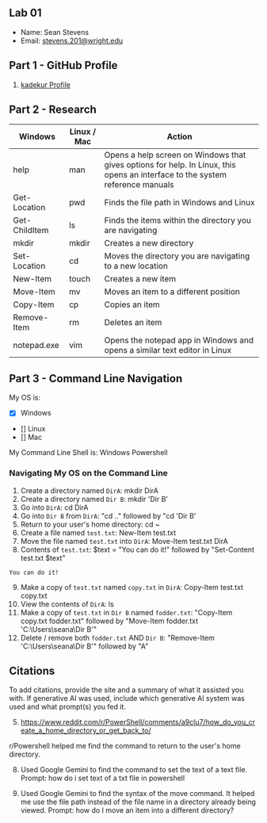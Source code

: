 ## Lab 01

- Name: Sean Stevens
- Email: stevens.201@wright.edu

## Part 1 - GitHub Profile

1. [kadekur Profile](https://github.com/kadekur)

## Part 2 - Research

| Windows | Linux / Mac | Action |
| ---     | ---         | ---    |
| help    | man         | Opens a help screen on Windows that gives options for help. In Linux, this opens an interface to the system reference manuals |
| Get-Location | pwd    | Finds the file path in Windows and Linux |
| Get-ChildItem | ls    | Finds the items within the directory you are navigating |
| mkdir   | mkdir       | Creates a new directory |
| Set-Location | cd     | Moves the directory you are navigating to a new location |
| New-Item | touch      | Creates a new item |
| Move-Item | mv        | Moves an item to a different position |
| Copy-Item | cp        | Copies an item |
| Remove-Item | rm      | Deletes an item |
| notepad.exe | vim     | Opens the notepad app in Windows and opens a similar text editor in Linux |

## Part 3 - Command Line Navigation

My OS is:
- [x] Windows
- [] Linux
- [] Mac

My Command Line Shell is: Windows Powershell

### Navigating My OS on the Command Line

1. Create a directory named `DirA`: mkdir DirA
2. Create a directory named `Dir B`: mkdir 'Dir B'
3. Go into `DirA`: cd DirA
4. Go into `Dir B` from `DirA`: "cd .." followed by "cd 'Dir B'
5. Return to your user's home directory: cd ~
6. Create a file named `test.txt`: New-Item test.txt
7. Move the file named `test.txt` into `DirA`: Move-Item test.txt DirA
8. Contents of `test.txt`: $text = "You can do it!" followed by "Set-Content test.txt $text"
```
You can do it!
```
9. Make a copy of `test.txt` named `copy.txt` in `DirA`: Copy-Item test.txt copy.txt
10. View the contents of `DirA`: ls
11. Make a copy of `test.txt` in `Dir B` named `fodder.txt`: "Copy-Item copy.txt fodder.txt" followed by "Move-Item fodder.txt 'C:\Users\seana\Dir B'"
12. Delete / remove both `fodder.txt` AND `Dir B`: "Remove-Item 'C:\Users\seana\Dir B'" followed by "A"

## Citations

To add citations, provide the site and a summary of what it assisted you with.  If generative AI was used, include which generative AI system was used and what prompt(s) you fed it.

5. https://www.reddit.com/r/PowerShell/comments/a9clu7/how_do_you_create_a_home_directory_or_get_back_to/

r/Powershell helped me find the command to return to the user's home directory.

8. Used Google Gemini to find the command to set the text of a text file. Prompt: how do i set text of a txt file in powershell

11. Used Google Gemini to find the syntax of the move command. It helped me use the file path instead of the file name in a directory already being viewed. Prompt: how do I move an item into a different directory?